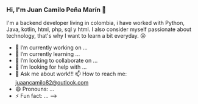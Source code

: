 ### Hi, I'm Juan Camilo Peña Marín 👋

I'm a backend developer living in colombia, i have worked with Python, Java, kotlin, html, php, sql y html. I also consider myself passionate about technology, that's why I want to learn a bit everyday.
😝

- 🔭 I’m currently working on ...
- 🌱 I’m currently learning ...
- 👯 I’m looking to collaborate on ...
- 🤔 I’m looking for help with ...
- 💬 Ask me about work!!! 
  📫 How to reach me: juaancamilo82@outlook.com
- 😄 Pronouns: ...
- ⚡ Fun fact: ...
-->

